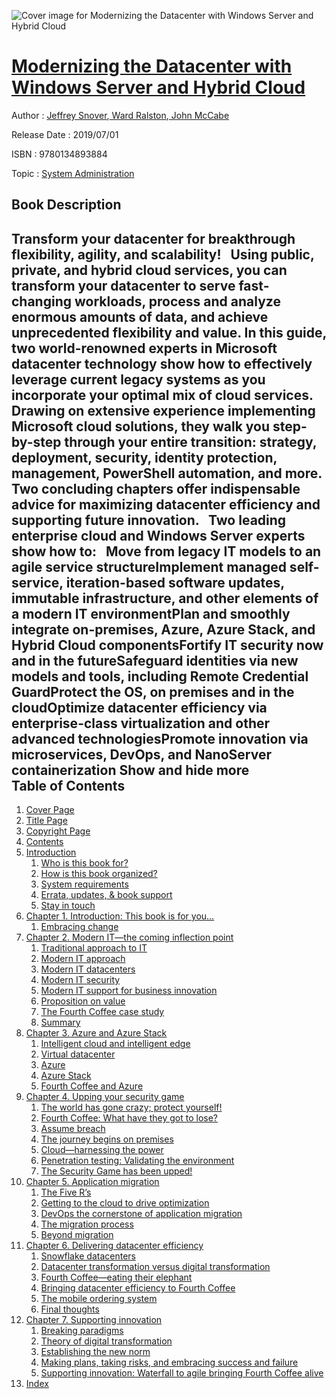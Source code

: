 ![Cover image for Modernizing the Datacenter with Windows Server and Hybrid Cloud](https://imgdetail.ebookreading.net/cover/cover/20200215/EB9780134893884.jpg)

[Modernizing the Datacenter with Windows Server and Hybrid Cloud](https://ebookreading.net/view/book/Modernizing+the+Datacenter+with+Windows+Server+and+Hybrid+Cloud-EB9780134893884_1.html "Modernizing the Datacenter with Windows Server and Hybrid Cloud")
====================================================================================================================

Author : [Jeffrey Snover](https://ebookreading.net/search/author/Jeffrey+Snover),[ Ward Ralston](https://ebookreading.net/search/author/+Ward+Ralston),[ John McCabe](https://ebookreading.net/search/author/+John+McCabe)

Release Date : 2019/07/01

ISBN : 9780134893884

Topic : [System Administration](https://ebookreading.net/search/category/system-administration)

Book Description
-----------------

 Transform your datacenter for breakthrough flexibility, agility, and scalability!
 
Using public, private, and hybrid cloud services, you can transform your datacenter to serve fast-changing workloads, process and analyze enormous amounts of data, and achieve unprecedented flexibility and value. In this guide, two world-renowned experts in Microsoft datacenter technology show how to effectively leverage current legacy systems as you incorporate your optimal mix of cloud services. Drawing on extensive experience implementing Microsoft cloud solutions, they walk you step-by-step through your entire transition: strategy, deployment, security, identity protection, management, PowerShell automation, and more. Two concluding chapters offer indispensable advice for maximizing datacenter efficiency and supporting future innovation.
 
Two leading enterprise cloud and Windows Server experts show how to:
 
Move from legacy IT models to an agile service structureImplement managed self-service, iteration-based software updates, immutable infrastructure, and other elements of a modern IT environmentPlan and smoothly integrate on-premises, Azure, Azure Stack, and Hybrid Cloud componentsFortify IT security now and in the futureSafeguard identities via new models and tools, including Remote Credential GuardProtect the OS, on premises and in the cloudOptimize datacenter efficiency via enterprise-class virtualization and other advanced technologiesPromote innovation via microservices, DevOps, and NanoServer containerization        Show and hide more                
Table of Contents
-----------------

1. [Cover Page](https://ebookreading.net/view/book/Modernizing+the+Datacenter+with+Windows+Server+and+Hybrid+Cloud-EB9780134893884_1.html)
1. [Title Page](https://ebookreading.net/view/book/Modernizing+the+Datacenter+with+Windows+Server+and+Hybrid+Cloud-EB9780134893884_2.html)
1. [Copyright Page](https://ebookreading.net/view/book/Modernizing+the+Datacenter+with+Windows+Server+and+Hybrid+Cloud-EB9780134893884_3.html)
1. [Contents](https://ebookreading.net/view/book/Modernizing+the+Datacenter+with+Windows+Server+and+Hybrid+Cloud-EB9780134893884_4.html#toc)
1. [Introduction](https://ebookreading.net/view/book/Modernizing+the+Datacenter+with+Windows+Server+and+Hybrid+Cloud-EB9780134893884_5.html#intro)
    1. [Who is this book for?](https://ebookreading.net/view/book/Modernizing+the+Datacenter+with+Windows+Server+and+Hybrid+Cloud-EB9780134893884_5.html#introlev1sec1)
    1. [How is this book organized?](https://ebookreading.net/view/book/Modernizing+the+Datacenter+with+Windows+Server+and+Hybrid+Cloud-EB9780134893884_5.html#introlev1sec2)
    1. [System requirements](https://ebookreading.net/view/book/Modernizing+the+Datacenter+with+Windows+Server+and+Hybrid+Cloud-EB9780134893884_5.html#introlev1sec3)
    1. [Errata, updates, &amp; book support](https://ebookreading.net/view/book/Modernizing+the+Datacenter+with+Windows+Server+and+Hybrid+Cloud-EB9780134893884_5.html#introlev1sec4)
    1. [Stay in touch](https://ebookreading.net/view/book/Modernizing+the+Datacenter+with+Windows+Server+and+Hybrid+Cloud-EB9780134893884_5.html#introlev1sec5)
1. [Chapter 1. Introduction: This book is for you…](https://ebookreading.net/view/book/Modernizing+the+Datacenter+with+Windows+Server+and+Hybrid+Cloud-EB9780134893884_6.html#ch01)
    1. [Embracing change](https://ebookreading.net/view/book/Modernizing+the+Datacenter+with+Windows+Server+and+Hybrid+Cloud-EB9780134893884_6.html#ch01lev1sec1)
1. [Chapter 2. Modern IT—the coming inflection point](https://ebookreading.net/view/book/Modernizing+the+Datacenter+with+Windows+Server+and+Hybrid+Cloud-EB9780134893884_7.html#ch02)
    1. [Traditional approach to IT](https://ebookreading.net/view/book/Modernizing+the+Datacenter+with+Windows+Server+and+Hybrid+Cloud-EB9780134893884_7.html#ch02lev1sec1)
    1. [Modern IT approach](https://ebookreading.net/view/book/Modernizing+the+Datacenter+with+Windows+Server+and+Hybrid+Cloud-EB9780134893884_7.html#ch02lev1sec2)
    1. [Modern IT datacenters](https://ebookreading.net/view/book/Modernizing+the+Datacenter+with+Windows+Server+and+Hybrid+Cloud-EB9780134893884_7.html#ch02lev1sec3)
    1. [Modern IT security](https://ebookreading.net/view/book/Modernizing+the+Datacenter+with+Windows+Server+and+Hybrid+Cloud-EB9780134893884_7.html#ch02lev1sec4)
    1. [Modern IT support for business innovation](https://ebookreading.net/view/book/Modernizing+the+Datacenter+with+Windows+Server+and+Hybrid+Cloud-EB9780134893884_7.html#ch02lev1sec5)
    1. [Proposition on value](https://ebookreading.net/view/book/Modernizing+the+Datacenter+with+Windows+Server+and+Hybrid+Cloud-EB9780134893884_7.html#ch02lev1sec6)
    1. [The Fourth Coffee case study](https://ebookreading.net/view/book/Modernizing+the+Datacenter+with+Windows+Server+and+Hybrid+Cloud-EB9780134893884_7.html#ch02lev1sec7)
    1. [Summary](https://ebookreading.net/view/book/Modernizing+the+Datacenter+with+Windows+Server+and+Hybrid+Cloud-EB9780134893884_7.html#ch02lev1sec8)
1. [Chapter 3. Azure and Azure Stack](https://ebookreading.net/view/book/Modernizing+the+Datacenter+with+Windows+Server+and+Hybrid+Cloud-EB9780134893884_8.html#ch03)
    1. [Intelligent cloud and intelligent edge](https://ebookreading.net/view/book/Modernizing+the+Datacenter+with+Windows+Server+and+Hybrid+Cloud-EB9780134893884_8.html#ch03lev1sec1)
    1. [Virtual datacenter](https://ebookreading.net/view/book/Modernizing+the+Datacenter+with+Windows+Server+and+Hybrid+Cloud-EB9780134893884_8.html#ch03lev1sec2)
    1. [Azure](https://ebookreading.net/view/book/Modernizing+the+Datacenter+with+Windows+Server+and+Hybrid+Cloud-EB9780134893884_8.html#ch03lev1sec3)
    1. [Azure Stack](https://ebookreading.net/view/book/Modernizing+the+Datacenter+with+Windows+Server+and+Hybrid+Cloud-EB9780134893884_8.html#ch03lev1sec4)
    1. [Fourth Coffee and Azure](https://ebookreading.net/view/book/Modernizing+the+Datacenter+with+Windows+Server+and+Hybrid+Cloud-EB9780134893884_8.html#ch03lev1sec5)
1. [Chapter 4. Upping your security game](https://ebookreading.net/view/book/Modernizing+the+Datacenter+with+Windows+Server+and+Hybrid+Cloud-EB9780134893884_9.html#ch04)
    1. [The world has gone crazy; protect yourself!](https://ebookreading.net/view/book/Modernizing+the+Datacenter+with+Windows+Server+and+Hybrid+Cloud-EB9780134893884_9.html#ch04lev1sec1)
    1. [Fourth Coffee: What have they got to lose?](https://ebookreading.net/view/book/Modernizing+the+Datacenter+with+Windows+Server+and+Hybrid+Cloud-EB9780134893884_9.html#ch04lev1sec2)
    1. [Assume breach](https://ebookreading.net/view/book/Modernizing+the+Datacenter+with+Windows+Server+and+Hybrid+Cloud-EB9780134893884_9.html#ch04lev1sec3)
    1. [The journey begins on premises](https://ebookreading.net/view/book/Modernizing+the+Datacenter+with+Windows+Server+and+Hybrid+Cloud-EB9780134893884_9.html#ch04lev1sec4)
    1. [Cloud—harnessing the power](https://ebookreading.net/view/book/Modernizing+the+Datacenter+with+Windows+Server+and+Hybrid+Cloud-EB9780134893884_9.html#ch04lev1sec5)
    1. [Penetration testing: Validating the environment](https://ebookreading.net/view/book/Modernizing+the+Datacenter+with+Windows+Server+and+Hybrid+Cloud-EB9780134893884_9.html#ch04lev1sec6)
    1. [The Security Game has been upped!](https://ebookreading.net/view/book/Modernizing+the+Datacenter+with+Windows+Server+and+Hybrid+Cloud-EB9780134893884_9.html#ch04lev1sec7)
1. [Chapter 5. Application migration](https://ebookreading.net/view/book/Modernizing+the+Datacenter+with+Windows+Server+and+Hybrid+Cloud-EB9780134893884_10.html#ch05)
    1. [The Five R’s](https://ebookreading.net/view/book/Modernizing+the+Datacenter+with+Windows+Server+and+Hybrid+Cloud-EB9780134893884_10.html#ch05lev1sec1)
    1. [Getting to the cloud to drive optimization](https://ebookreading.net/view/book/Modernizing+the+Datacenter+with+Windows+Server+and+Hybrid+Cloud-EB9780134893884_10.html#ch05lev1sec2)
    1. [DevOps the cornerstone of application migration](https://ebookreading.net/view/book/Modernizing+the+Datacenter+with+Windows+Server+and+Hybrid+Cloud-EB9780134893884_10.html#ch05lev1sec3)
    1. [The migration process](https://ebookreading.net/view/book/Modernizing+the+Datacenter+with+Windows+Server+and+Hybrid+Cloud-EB9780134893884_10.html#ch05lev1sec4)
    1. [Beyond migration](https://ebookreading.net/view/book/Modernizing+the+Datacenter+with+Windows+Server+and+Hybrid+Cloud-EB9780134893884_10.html#ch05lev1sec5)
1. [Chapter 6. Delivering datacenter efficiency](https://ebookreading.net/view/book/Modernizing+the+Datacenter+with+Windows+Server+and+Hybrid+Cloud-EB9780134893884_11.html#ch06)
    1. [Snowflake datacenters](https://ebookreading.net/view/book/Modernizing+the+Datacenter+with+Windows+Server+and+Hybrid+Cloud-EB9780134893884_11.html#ch06lev1sec1)
    1. [Datacenter transformation versus digital transformation](https://ebookreading.net/view/book/Modernizing+the+Datacenter+with+Windows+Server+and+Hybrid+Cloud-EB9780134893884_11.html#ch06lev1sec2)
    1. [Fourth Coffee—eating their elephant](https://ebookreading.net/view/book/Modernizing+the+Datacenter+with+Windows+Server+and+Hybrid+Cloud-EB9780134893884_11.html#ch06lev1sec3)
    1. [Bringing datacenter efficiency to Fourth Coffee](https://ebookreading.net/view/book/Modernizing+the+Datacenter+with+Windows+Server+and+Hybrid+Cloud-EB9780134893884_11.html#ch06lev1sec4)
    1. [The mobile ordering system](https://ebookreading.net/view/book/Modernizing+the+Datacenter+with+Windows+Server+and+Hybrid+Cloud-EB9780134893884_11.html#ch06lev1sec5)
    1. [Final thoughts](https://ebookreading.net/view/book/Modernizing+the+Datacenter+with+Windows+Server+and+Hybrid+Cloud-EB9780134893884_11.html#ch06lev1sec6)
1. [Chapter 7. Supporting innovation](https://ebookreading.net/view/book/Modernizing+the+Datacenter+with+Windows+Server+and+Hybrid+Cloud-EB9780134893884_12.html#ch07)
    1. [Breaking paradigms](https://ebookreading.net/view/book/Modernizing+the+Datacenter+with+Windows+Server+and+Hybrid+Cloud-EB9780134893884_12.html#ch07lev1sec1)
    1. [Theory of digital transformation](https://ebookreading.net/view/book/Modernizing+the+Datacenter+with+Windows+Server+and+Hybrid+Cloud-EB9780134893884_12.html#ch07lev1sec2)
    1. [Establishing the new norm](https://ebookreading.net/view/book/Modernizing+the+Datacenter+with+Windows+Server+and+Hybrid+Cloud-EB9780134893884_12.html#ch07lev1sec3)
    1. [Making plans, taking risks, and embracing success and failure](https://ebookreading.net/view/book/Modernizing+the+Datacenter+with+Windows+Server+and+Hybrid+Cloud-EB9780134893884_12.html#ch07lev1sec4)
    1. [Supporting innovation: Waterfall to agile bringing Fourth Coffee alive](https://ebookreading.net/view/book/Modernizing+the+Datacenter+with+Windows+Server+and+Hybrid+Cloud-EB9780134893884_12.html#ch07lev1sec5)
1. [Index](https://ebookreading.net/view/book/Modernizing+the+Datacenter+with+Windows+Server+and+Hybrid+Cloud-EB9780134893884_13.html#index)
